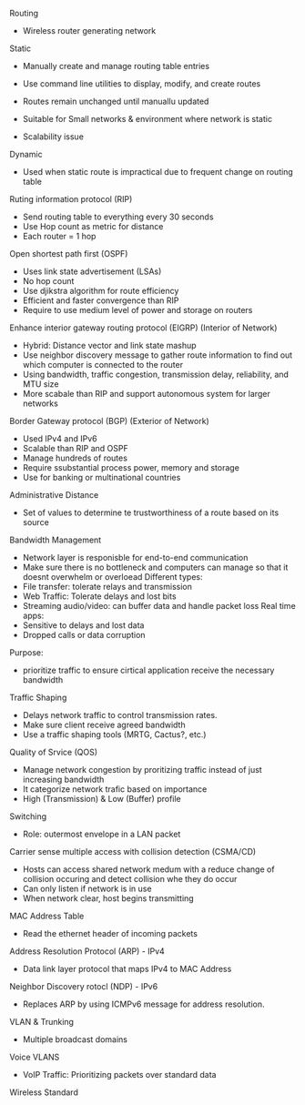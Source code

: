 Routing
- Wireless router generating network


Static
- Manually create and manage routing table entries
- Use command line utilities to display, modify, and create routes
- Routes remain unchanged until manuallu updated

- Suitable for Small networks & environment where network is static

- Scalability issue

Dynamic
- Used when static route is impractical due to frequent change on routing table

Ruting information protocol (RIP)
- Send routing table to everything every 30 seconds
- Use Hop count as metric for distance
- Each router = 1 hop

Open shortest path first (OSPF)
- Uses link state advertisement (LSAs)
- No hop count
- Use djikstra algorithm for route efficiency
- Efficient and faster convergence than RIP
- Require to use medium level of power and storage on routers

Enhance interior gateway routing protocol (EIGRP) (Interior of Network)
- Hybrid: Distance vector and link state mashup
- Use neighbor discovery message to gather route information to find out which computer is connected to the router
- Using bandwidth, traffic congestion, transmission delay, reliability, and MTU size
- More scabale than RIP and support autonomous system for larger networks

Border Gateway protocol (BGP) (Exterior of Network)
- Used IPv4 and IPv6
- Scalable than RIP and OSPF
- Manage hundreds of routes
- Require ssubstantial process power, memory and storage
- Use for banking or multinational countries

Administrative Distance
- Set of values to determine te trustworthiness of a route based on its source

Bandwidth Management
- Network layer is responisble for end-to-end communication
- Make sure there is no bottleneck and computers can manage so that it doesnt overwhelm or overloead
Different types:
- File transfer: tolerate relays and transmission
- Web Traffic: Tolerate delays and lost bits
- Streaming audio/video: can buffer data and handle packet loss
Real time apps:
- Sensitive to delays and lost data
- Dropped calls or data corruption

Purpose:
- prioritize traffic to ensure cirtical application receive the necessary bandwidth

Traffic Shaping
- Delays network traffic to control transmission rates.
- Make sure client receive agreed bandwidth
- Use a traffic shaping tools (MRTG, Cactus?, etc.)

Quality of Srvice (QOS)
- Manage network congestion by proritizing traffic instead of just increasing bandwidth
- It categorize network trafic based on importance
- High (Transmission) & Low (Buffer) profile

Switching
- Role: outermost envelope in a LAN packet

Carrier sense multiple access with collision detection (CSMA/CD)
- Hosts can access shared network medum with a reduce change of collision occuring and detect collision whe they do occur
- Can only listen if network is in use
- When network clear, host begins transmitting

MAC Address Table
- Read the ethernet header of incoming packets

Address Resolution Protocol (ARP) - IPv4
- Data link layer protocol that maps IPv4 to MAC Address

Neighbor Discovery rotocl (NDP) - IPv6
- Replaces ARP by using ICMPv6 message for address resolution.

VLAN & Trunking
- Multiple broadcast domains

Voice VLANS
- VoIP Traffic: Prioritizing packets over standard data

Wireless Standard

